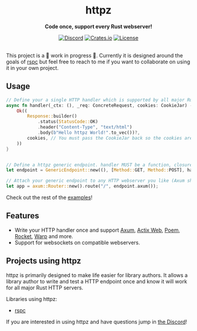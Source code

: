 <div align="center">
    <h1>httpz</h1>
    <p><b>Code once, support every Rust webserver!</b></p>
    <a href="https://discord.gg/4V9M5sksw8"><img src="https://img.shields.io/discord/1011665225809924136?style=flat-square" alt="Discord"></a>
    <a href="https://crates.io/crates/httpz"><img src="https://img.shields.io/crates/d/httpz?style=flat-square" alt="Crates.io"></a>
    <a href="/LICENSE.md"><img src="https://img.shields.io/crates/l/httpz?style=flat-square" alt="License"></a>
</div>

<br>

This project is a 🚧 work in progress 🚧. Currently it is designed around the goals of [rspc](https://rspc.otbeaumont.me) but feel free to reach to me if you want to collaborate on using it in your own project.

## Usage

```rust
// Define your a single HTTP handler which is supported by all major Rust webservers.
async fn handler(_ctx: (), _req: ConcreteRequest, cookies: CookieJar) -> EndpointResult {
    Ok((
        Response::builder()
            .status(StatusCode::OK)
            .header("Content-Type", "text/html")
            .body(b"Hello httpz World!".to_vec())?,
        cookies, // You must pass the CookieJar back so the cookies are set of the response.
    ))
}


// Define a httpz generic endpoint. handler MUST be a function, closures will not work.
let endpoint = GenericEndpoint::new((), [Method::GET, Method::POST], handler); 

// Attach your generic endpoint to any HTTP webserver you like (Axum shown here).
let app = axum::Router::new().route("/", endpoint.axum());
```

Check out the rest of the [examples](/examples)!
## Features

 - Write your HTTP handler once and support [Axum](https://github.com/tokio-rs/axum), [Actix Web](https://actix.rs/), [Poem](https://github.com/poem-web/poem), [Rocket](https://rocket.rs), [Warp](https://github.com/seanmonstar/warp) and more.
 - Support for websockets on compatible webservers.

## Projects using httpz

httpz is primarily designed to make life easier for library authors. It allows a library author to write and test a HTTP endpoint once and know it will work for all major Rust HTTP servers.

Libraries using httpz:

 - [rspc](https://github.com/oscartbeaumont/rspc)

If you are interested in using httpz and have questions jump in [the Discord](https://discord.gg/4V9M5sksw8)!
